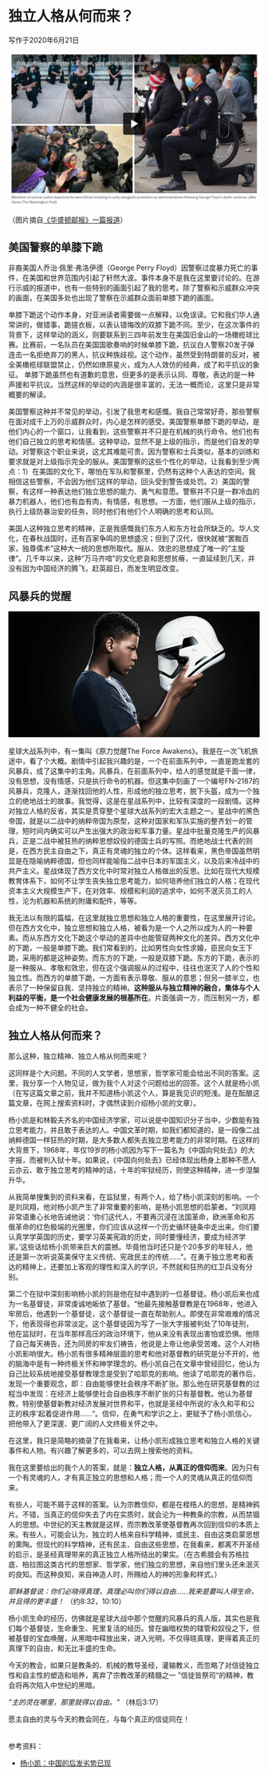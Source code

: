 # 独立人格从何而来？

写作于2020年6月21日

![](images/police1.png)

（图片摘自[《华盛顿邮报》一篇报道](https://www.washingtonpost.com/nation/2020/06/01/some-officers-march-kneel-with-protesters-creating-dissonant-images-fraught-weekend-uprisings/)）

## 美国警察的单膝下跪

非裔美国人乔治·佩里·弗洛伊德（George Perry Floyd）因警察过度暴力死亡的事件，在美国和世界范围内引起了轩然大波。事件本身不是我在这里要讨论的。在游行示威的报道中，也有一些特别的画面引起了我的思考。除了警察和示威群众冲突的画面，在美国多处也出现了警察在示威群众面前单膝下跪的画面。

单膝下跪这个动作本身，对亚洲读者需要做一点解释，以免误读。它和我们华人通常讲的，做错事，跪搓衣板，以表认错悔改的双膝下跪不同。至少，在这次事件的背景下，这样举动的涵义，则要联系到三四年前发生在美国旧金山的一场橄榄球比赛。比赛前，一名队员在美国国歌奏响的时候单膝下跪，抗议白人警察20发子弹连击一名拒绝弃刀的黑人，抗议种族歧视。这个动作，虽然受到特朗普的反对，被全美橄榄球联盟禁止，仍然如燎原星火，成为人人效仿的经典，成了和平抗议的象征。 单膝下跪虽然也有道歉的意思，但更多的是表示认同、尊敬，表达的是一种声援和平抗议。当然这样的举动的内涵是很丰富的，无法一概而论，这里只是非常概要的解读。

美国警察这种并不常见的举动，引发了我思考和感慨。我自己常常好奇，那些警察在面对成千上万的示威群众时，内心是怎样的感受。美国警察单膝下跪的举动，是他们内心的一个窗口，让我看到，这些警察并不只是在机械的执行命令。他们也有他们自己独立的思考和情感。这种举动，显然不是上级的指示，而是他们自发的举动。对警察这个职业来说，这尤其难能可贵。因为警察和士兵类似，基本的训练和要求就是对上级指示完全的服从。美国警察的这些个性化的举动，让我看到至少两点：1）在美国的文化下，哪怕在军队和警察里，仍然有这种个人表达的空间。我相信这些警察，不会因为他们这样的举动，回头受到警告或处罚。2）美国的警察，有这样一种表达他们独立思想的能力、勇气和意愿。警察并不只是一群冷血的暴力机器人，他们也有血有肉，有情感，有思想。一方面，他们服从上级的指示，执行上级防暴治安的任务，同时他们有他们个人明确的思考和认同。

美国人这种独立思考的精神，正是我感慨我们东方人和东方社会所缺乏的。华人文化，在春秋战国时，还有百家争鸣的思想盛况；但到了汉代，很快就被“罢黜百家，独尊儒术”这种大一统的思想所取代。服从、效忠的思想成了唯一的”主旋律“。几千年以来，这种“万马齐喑”的文化悲哀和思想贫瘠，一直延续到几天，并没有因为中国经济的腾飞，赶英超日，而发生明显改变。

## 风暴兵的觉醒

![](images/FN-2187-Star-Wars.jpg)

星球大战系列中，有一集叫《原力觉醒The Force Awakens》。我是在一次飞机旅途中，看了个大概。剧情中引起我兴趣的是，一个在前面系列中，一直是跑龙套的风暴兵，成了这集中的主角。风暴兵，在前面系列中，给人的感觉就是千面一律，没有思想，没有情感，只是执行命令的机器。但这集中刻画了一个编号FN-2187的风暴兵，克隆人，逐渐找回他的人性，形成他的独立思考，脱下头盔，成为一个独立的绝地战士的故事。我觉得，这是在星战系列中，比较有深度的一段剧情。这种对独立人格的反省，其实是贯穿整个星球大战系列的宏大主题之一。星战中的黑色帝国，就是以二战中的纳粹帝国为原型，这种对国家和军队实施的整齐划一的管理，短时间内确实可以产生出强大的政治和军事力量。星战中批量克隆生产的风暴兵，正是二战中被狂热的纳粹思想奴役的德国士兵的写照。而绝地战士代表的则是，在西方民主自由之下，真正有灵魂的独立的个体。这样看来，黑色帝国虽然明显是在隐喻纳粹德国，但也同样能喻指二战中日本的军国主义，以及后来冷战中的共产主义。星战体现了西方文化中时常对独立人格做出的反思。比如在现代大规模教育体系下，如何不让学生丧失独立思考能力，如何培养他们独立的人格；在现代资本主义大规模生产下，在对效率、规模和利润的追求中，如何不泯灭员工的人性，沦为机器和系统的附庸和配件，等等。

我无法以有限的篇幅，在这里就独立思想和独立人格的重要性，在这里展开讨论。但在西方文化中，独立思想和独立人格，被看为是一个人之所以成为人的一种要素。而从东西方文化下跪这个举动的差异中也能管窥两种文化的差异。西方文化中的下跪，一般是单膝下跪。我们常看到的，比如男性向女性求婚，臣民向女王下跪，采用的都是这种姿势。而东方的下跪，一般是双膝下跪。东方的下跪，表示的是一种服从、孝敬和效忠，但在这个强调服从的过程中，往往也泯灭了人的个性和独立性。而西方的单膝下跪，一方面有表示尊敬、服从的意思；但另一膝半立，也表示了一种保留自我、坚持独立的精神。**这种服从与独立精神的融合，集体与个人利益的平衡，是一个社会健康发展的根基所在**。片面强调一方，而压制另一方，都会成为一种不健全的社会。

## 独立人格从何而来？

那么这种，独立精神、独立人格从何而来呢？

这同样是个大问题。不同的人文学者，思想家，哲学家可能会给出不同的答案。这里，我分享一个人物见证，做为我个人对这个问题给出的回答。这个人就是杨小凯（在写这篇文章之前，我并不知道杨小凯这个人，算是我见识的短浅。是在酝酿这篇文章，在网上搜索资料时，才偶然读到介绍杨小凯的文章）。

杨小凯是和林毅夫齐名的中国经济学家，可以说是中国知识分子当中，少数能有独立思考能力，并且敢于表达的人。中国文革时期，如我们都知道的，是一段像二战纳粹德国一样狂热的时期，是大多数人都失去独立思考能力的非常时期。在这样的大背景下，1968年，年仅19岁的杨小凯因为写下一篇名为《中国向何处去》的大字报，而被判入狱十年。如果说，《中国向何处去》已经体现出杨身上那种不愿人云亦云、敢于独立思考的精神的话，十年的牢狱经历，则使这种精神，进一步涅槃升华。

从我简单搜集到的资料来看，在监狱里，有两个人，给了杨小凯深刻的影响。一个是刘凤翔，他对杨小凯产生了非常重要的影响，是杨小凯思想的启蒙者。“刘凤翔非常语重心长地告诫他说：‘你们这代人，不要再沉浸在法国革命，欧洲革命和苏俄革命的红色极端的光圈里，你们应该从这样一个历史循环链条中走出来。你们要认真学学英国的历史，要学习英美宪政的历史，同时要懂经济，要成为经济学家。’这些话给杨小凯带来巨大的震撼。毕竟他当时还只是个20多岁的年轻人，他还是第一次听说英美保守主义传统、宪政民主的传统......"。在勇于独立思考和表达的精神上，还要加上客观的理性和深入的学识，不然就和狂热的红卫兵没有分别。

第二个在狱中深刻影响杨小凯的则是他在狱中遇到的一位基督徒。杨小凯后来也成为一名基督徒，非常虔诚地皈依了基督。“他最先接触基督教是在1968年，他进入牢房后，他遇到一个基督徒，这个基督徒一直在帮助别人。即使在非常艰难的情况下，他表现得也非常淡定。这个基督徒因为写了一张大字报被判处了10年徒刑，他在监狱时，在当年那样高压的政治环境下，他从来没有表现出害怕或恐惧。他除了自己每天祷告，还为同房的牢友们祷告，他说是上帝让他承受苦难。这个人对杨小凯影响很大。杨小凯有很多精神层面的思考和他对基督教的研究是分不开的，他的脑海中是有一种终极关怀和神学理念的。杨小凯自己在文章中曾经回忆，他认为自己比较系统地接受基督教理念是受到了哈耶克的影响。他读了哈耶克的著作后，发现一个重要观念，即：自由能够使社会秩序不断扩张。那么他在研究基督教的过程当中发现：在经济上能够使社会自由秩序不断扩张的只有基督教。他认为基督教，特别使基督新教对经济发展对世界和平，也就是圣经中所说的‘永久和平和公正的秩序’起着促进作用......“。信仰，在勇气和学识之上，更赋予了杨小凯信心，把他带入了更深邃、更广阔的人文终极关怀之中。

在这里，我只是简略的摘录了在我看来，让杨小凯形成独立思考和独立人格的关键事件和人物。有兴趣了解更多的，可以去网上搜索他的资料。

我在这里要给出的我个人的答案，就是：**独立人格，从真正的信仰而来**。因为只有一个有灵魂的人，才有真正独立的思想和人格；而一个人的灵魂从真正的信仰而来。

有些人，可能不屑于这样的答案。认为宗教信仰，都是在桎梏人的思想，是精神鸦片。不错，当真正的信仰失去了内在实质时，就会沦为一种教条的宗教，从而禁锢人的思想。中世纪的天主教就是这样，而宗教改革使基督教再次回到信仰的本质上来。有些人，可能会认为，独立的人格来自科学精神，或民主、自由这类启蒙思想的熏陶。但现代的科学精神，还有民主、自由这些思想，在我看来，都离不开圣经的启示，是圣经真理带来的真正独立人格所结出的果实。（在古希腊会有苏格拉底、柏拉图这类古代的思想家、哲学家，他们独立的思想，来自他们里头还未泯灭的良知。而这种良知，来自神造人时，所赐给人的神的形象和样式。）

*耶稣基督说：你们必晓得真理，真理必叫你们得以自由......我来是要叫人得生命，并且得的更丰盛！* （约8:32，10:10）

杨小凯生命的经历，仿佛就是星球大战中那个觉醒的风暴兵的真人版，其实也是我们每个基督徒，生命重生、死里复活的经历。曾在幽暗权势的辖管和奴役之下，但被基督的宝血唤醒，从黑暗中释放出来，进入光明，不仅得晓真理，更得着真正的真理下的自由，和无比丰盛的生命。

今天的教会，如果只是教条的、机械的教导圣经，灌输教义，而忽略了对信徒独立性和自主性的塑造和培养，离弃了宗教改革的精髓之一 ”信徒皆祭司“的精神，教会将再次陷入中世纪的黑暗。

*"主的灵在哪里，那里就得以自由。"*  （林后3:17）

愿主自由的灵与今天的教会同在，与每个真正的信徒同在！
<br>
<br>
<br>
参考资料：

- [杨小凯：中国的后发劣势已现](https://xw.qq.com/cul/2015120202212800)
